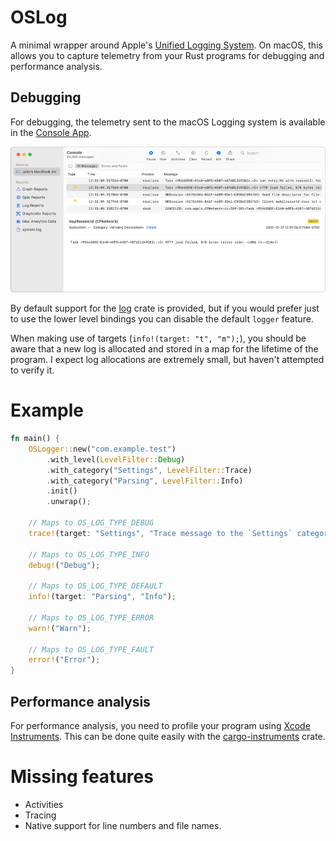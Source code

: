 # OSLog

A minimal wrapper around Apple's [Unified Logging
System](https://developer.apple.com/documentation/os/logging). On macOS, this allows you
to capture telemetry from your Rust programs for debugging and performance
analysis.

## Debugging

For debugging, the telemetry sent to the macOS Logging system is available in
the [Console App](https://support.apple.com/guide/console/welcome/mac).

![Console App](images/console-app.png)


By default support for the [log](https://docs.rs/log) crate is provided, but if
you would prefer just to use the lower level bindings you can disable the
default `logger` feature.

When making use of targets (`info!(target: "t", "m");`), you should be aware
that a new log is allocated and stored in a map for the lifetime of the program.
I expect log allocations are extremely small, but haven't attempted to verify
it.

# Example

```rust
fn main() {
    OSLogger::new("com.example.test")
        .with_level(LevelFilter::Debug)
        .with_category("Settings", LevelFilter::Trace)
        .with_category("Parsing", LevelFilter::Info)
        .init()
        .unwrap();

    // Maps to OS_LOG_TYPE_DEBUG
    trace!(target: "Settings", "Trace message to the `Settings` category");

    // Maps to OS_LOG_TYPE_INFO
    debug!("Debug");

    // Maps to OS_LOG_TYPE_DEFAULT
    info!(target: "Parsing", "Info");

    // Maps to OS_LOG_TYPE_ERROR
    warn!("Warn");

    // Maps to OS_LOG_TYPE_FAULT
    error!("Error");
}
```


## Performance analysis

For performance analysis, you need to profile your program using [Xcode
Instruments]. This can be done quite easily with the [cargo-instruments]
crate.


# Missing features

* Activities
* Tracing
* Native support for line numbers and file names.

[cargo-instruments]: https://crates.io/crates/cargo-instruments
[Xcode Instruments]: https://developer.apple.com/library/archive/documentation/ToolsLanguages/Conceptual/Xcode_Overview/MeasuringPerformance.html
